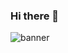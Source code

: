 ### Hi there 👋
![banner](https://github.com/NaniCocio/NaniCocio/assets/94750061/06919c38-f9c7-45be-9bda-af2ba26f47c3)




<!--
**NaniCocio/NaniCocio** is a ✨ _special_ ✨ repository because its `README.md` (this file) appears on your GitHub profile.

Here are some ideas to get you started:

- 🔭 I’m currently working on ...
- 🌱 I’m currently learning ...
- 👯 I’m looking to collaborate on ...
- 🤔 I’m looking for help with ...
- 💬 Ask me about ...
- 📫 How to reach me: ...
- 😄 Pronouns: ...
- ⚡ Fun fact: ...
-->
